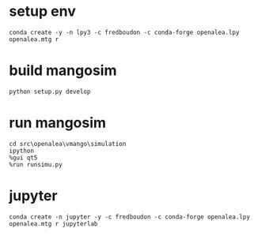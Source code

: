 # setup env

```console
conda create -y -n lpy3 -c fredboudon -c conda-forge openalea.lpy openalea.mtg r
```

# build mangosim

```console
python setup.py develop
```

# run mangosim

```console
cd src\openalea\vmango\simulation
ipython
%gui qt5
%run runsimu.py
```


# jupyter

```console
conda create -n jupyter -y -c fredboudon -c conda-forge openalea.lpy openalea.mtg r jupyterlab
```